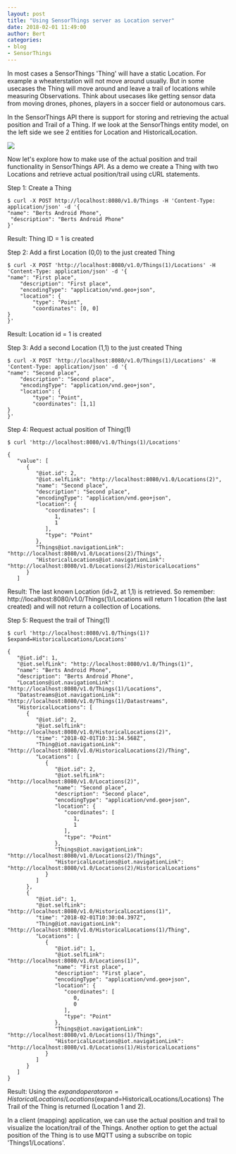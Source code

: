 ```yaml
---
layout: post
title: "Using SensorThings server as Location server"
date: 2018-02-01 11:49:00
author: Bert
categories: 
- blog
- SensorThings
---
```

In most cases a SensorThings 'Thing' will have a static Location. For example a wheaterstation will not move around usually. But in some usecases the Thing will move 
around and leave a trail of locations while measuring Observations. Think about usecases like getting sensor data from moving drones, phones, players in a soccer field or autonomous cars.

In the SensorThings API there is support for storing and retrieving the actual position and Trail of a Thing.
If we look at the SensorThings entity model, on the left side we see 2 entities for Location and HistoricalLocation.

<img src="../../../assets/img/blog/SensorThings_API_data_model_locations.png">

Now let's explore how to make use of the actual position and trail functionality in SensorThings API. As a demo we create a Thing with two Locations and retrieve actual position/trail using cURL statements.

Step 1: Create a Thing

```
$ curl -X POST http://localhost:8080/v1.0/Things -H 'Content-Type: application/json' -d '{
"name": "Berts Android Phone",
 "description": "Berts Android Phone"
}'
```

Result: Thing ID = 1 is created

Step 2: Add a first Location (0,0) to the just created Thing

```
$ curl -X POST 'http://localhost:8080/v1.0/Things(1)/Locations' -H 'Content-Type: application/json' -d '{
"name": "First place",
    "description": "First place",
    "encodingType": "application/vnd.geo+json",
    "location": {
        "type": "Point",
        "coordinates": [0, 0]
}
}'
```

Result: Location id = 1 is created

Step 3: Add a second Location (1,1) to the just created Thing

```
$ curl -X POST 'http://localhost:8080/v1.0/Things(1)/Locations' -H 'Content-Type: application/json' -d '{
"name": "Second place",
    "description": "Second place",
    "encodingType": "application/vnd.geo+json",
    "location": {
        "type": "Point",
        "coordinates": [1,1]
}
}'
```

Step 4: Request actual position of Thing(1)

```
$ curl 'http://localhost:8080/v1.0/Things(1)/Locations'

{
   "value": [
      {
         "@iot.id": 2,
         "@iot.selfLink": "http://localhost:8080/v1.0/Locations(2)",
         "name": "Second place",
         "description": "Second place",
         "encodingType": "application/vnd.geo+json",
         "location": {
            "coordinates": [
               1,
               1
            ],
            "type": "Point"
         },
         "Things@iot.navigationLink": "http://localhost:8080/v1.0/Locations(2)/Things",
         "HistoricalLocations@iot.navigationLink": "http://localhost:8080/v1.0/Locations(2)/HistoricalLocations"
      }
   ]
```

Result: The last known Location (id=2, at 1,1) is retrieved. So remember: http://localhost:8080/v1.0/Things(1)/Locations will return 1 location (the last created) and will not return a collection of Locations.

Step 5: Request the trail of Thing(1)

```
$ curl 'http://localhost:8080/v1.0/Things(1)?$expand=HistoricalLocations/Locations'

{
   "@iot.id": 1,
   "@iot.selfLink": "http://localhost:8080/v1.0/Things(1)",
   "name": "Berts Android Phone",
   "description": "Berts Android Phone",
   "Locations@iot.navigationLink": "http://localhost:8080/v1.0/Things(1)/Locations",
   "Datastreams@iot.navigationLink": "http://localhost:8080/v1.0/Things(1)/Datastreams",
   "HistoricalLocations": [
      {
         "@iot.id": 2,
         "@iot.selfLink": "http://localhost:8080/v1.0/HistoricalLocations(2)",
         "time": "2018-02-01T10:31:34.568Z",
         "Thing@iot.navigationLink": "http://localhost:8080/v1.0/HistoricalLocations(2)/Thing",
         "Locations": [
            {
               "@iot.id": 2,
               "@iot.selfLink": "http://localhost:8080/v1.0/Locations(2)",
               "name": "Second place",
               "description": "Second place",
               "encodingType": "application/vnd.geo+json",
               "location": {
                  "coordinates": [
                     1,
                     1
                  ],
                  "type": "Point"
               },
               "Things@iot.navigationLink": "http://localhost:8080/v1.0/Locations(2)/Things",
               "HistoricalLocations@iot.navigationLink": "http://localhost:8080/v1.0/Locations(2)/HistoricalLocations"
            }
         ]
      },
      {
         "@iot.id": 1,
         "@iot.selfLink": "http://localhost:8080/v1.0/HistoricalLocations(1)",
         "time": "2018-02-01T10:30:04.397Z",
         "Thing@iot.navigationLink": "http://localhost:8080/v1.0/HistoricalLocations(1)/Thing",
         "Locations": [
            {
               "@iot.id": 1,
               "@iot.selfLink": "http://localhost:8080/v1.0/Locations(1)",
               "name": "First place",
               "description": "First place",
               "encodingType": "application/vnd.geo+json",
               "location": {
                  "coordinates": [
                     0,
                     0
                  ],
                  "type": "Point"
               },
               "Things@iot.navigationLink": "http://localhost:8080/v1.0/Locations(1)/Things",
               "HistoricalLocations@iot.navigationLink": "http://localhost:8080/v1.0/Locations(1)/HistoricalLocations"
            }
         ]
      }
   ]
}
````

Result: Using the $expand operator on =HistoricalLocations/Locations ($expand=HistoricalLocations/Locations) The Trail of the Thing is returned (Location 1 and 2). 

In a client (mapping) application, we can use the actual position and trail to visualize the location/trail of the Things. Another option to get the actual position of the Thing is to use MQTT using a subscribe on topic 'Things1/Locations'. 











